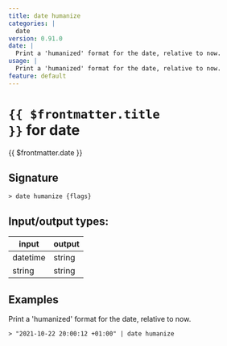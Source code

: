 ```yaml
---
title: date humanize
categories: |
  date
version: 0.91.0
date: |
  Print a 'humanized' format for the date, relative to now.
usage: |
  Print a 'humanized' format for the date, relative to now.
feature: default
---
```

<!-- This file is automatically generated. Please edit the command in https://github.com/nushell/nushell instead. -->

# <code>{{ $frontmatter.title }}</code> for date

<div class='command-title'>{{ $frontmatter.date }}</div>

## Signature

```> date humanize {flags} ```


## Input/output types:

| input    | output |
| -------- | ------ |
| datetime | string |
| string   | string |
## Examples

Print a 'humanized' format for the date, relative to now.
```nu
> "2021-10-22 20:00:12 +01:00" | date humanize

```
